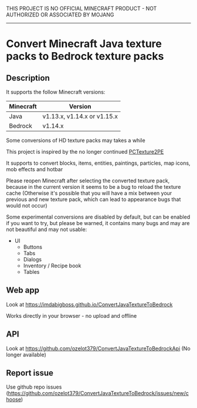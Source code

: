 THIS PROJECT IS NO OFFICIAL MINECRAFT PRODUCT - NOT AUTHORIZED OR ASSOCIATED BY MOJANG

---

# Convert Minecraft Java texture packs to Bedrock texture packs

## Description
It supports the follow Minecraft versions:

| Minecraft | Version |
|-----------|---------|
| Java | v1.13.x, v1.14.x or v1.15.x |
| Bedrock | v1.14.x |

Some conversions of HD texture packs may takes a while

This project is inspired by the no longer continued [PCTexture2PE](https://github.com/rodrigojxd/PCTexture2PE)

It supports to convert blocks, items, entities, paintings, particles, map icons, mob effects and hotbar

Please reopen Minecraft after selecting the converted texture pack, because in the current version it seems to be a bug to reload the texture cache (Otherwise it's possible that you will have a mix between your previous and new texture pack, which can lead to appearance bugs that would not occur)

Some experimental conversions are disabled by default, but can be enabled if you want to try, but please be warned, it contains many bugs and may are not beautiful and may not usable:
- UI
    - Buttons
    - Tabs
    - Dialogs
    - Inventory / Recipe book
    - Tables

## Web app
Look at https://imdabigboss.github.io/ConvertJavaTextureToBedrock

Works directly in your browser - no upload and offline

## API
Look at https://github.com/ozelot379/ConvertJavaTextureToBedrockApi (No longer available)

## Report issue
Use github repo issues (https://github.com/ozelot379/ConvertJavaTextureToBedrock/issues/new/choose)
